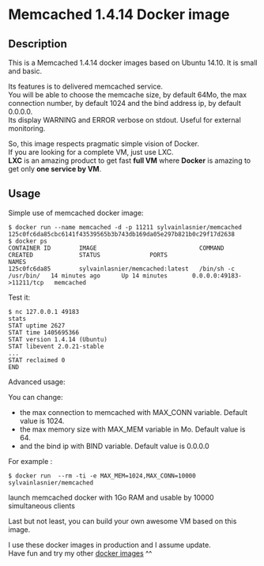 Memcached 1.4.14 Docker image
=============================

Description
-----------

This is a Memcached 1.4.14 docker images based on Ubuntu 14.10. It is small and basic.

Its features is to delivered memcached service.  
You will be able to choose the memcache size, by default 64Mo, the max connection number, by default 1024 and the bind address ip, by default 0.0.0.0.  
Its display WARNING and ERROR verbose on stdout. Useful for external monitoring.

So, this image respects pragmatic simple vision of Docker.  
If you are looking for a complete VM, just use LXC.  
**LXC** is an amazing product to get fast **full VM** where **Docker** is amazing to get only **one service by VM**.


Usage
-----

Simple use of memcached docker image:

	$ docker run --name memcached -d -p 11211 sylvainlasnier/memcached
	125c0fc6da85cbc6141f43539565b3b743db169da05e297b821b0c29f17d2638
	$ docker ps
	CONTAINER ID        IMAGE                             COMMAND                CREATED             STATUS              PORTS                      NAMES
	125c0fc6da85        sylvainlasnier/memcached:latest   /bin/sh -c /usr/bin/   14 minutes ago      Up 14 minutes       0.0.0.0:49183->11211/tcp   memcached 
	
Test it:

	$ nc 127.0.0.1 49183
	stats
	STAT uptime 2627
	STAT time 1405695366
	STAT version 1.4.14 (Ubuntu)
	STAT libevent 2.0.21-stable
	...
	STAT reclaimed 0
	END


Advanced usage:

You can change:

* the max connection to memcached with MAX_CONN variable. Default value is 1024.
* the max memory size with MAX_MEM variable in Mo. Default value is 64.
* and the bind ip with BIND variable. Default value is 0.0.0.0

For example :

	$ docker run  --rm -ti -e MAX_MEM=1024,MAX_CONN=10000 sylvainlasnier/memcached

launch memcached docker with 1Go RAM and usable by 10000 simultaneous clients

Last but not least, you can build your own awesome VM based on this image. 


I use these docker images in production and I assume update.  
Have fun and try my other [docker images](https://hub.docker.com/u/sylvainlasnier/) ^^


